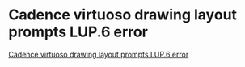 # Cadence virtuoso drawing layout prompts LUP.6 error
[Cadence virtuoso drawing layout prompts LUP.6 error](https://aiwithcloud.com/2022/09/15/cadence_virtuoso_drawing_layout_prompts_lup-6_error/)